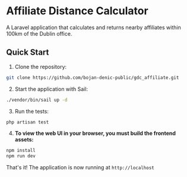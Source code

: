 # Affiliate Distance Calculator

A Laravel application that calculates and returns nearby affiliates within 100km of the Dublin office.

## Quick Start

1. Clone the repository:
```bash
git clone https://github.com/bojan-denic-public/gdc_affiliate.git
```

2. Start the application with Sail:
```bash
./vendor/bin/sail up -d
```

3. Run the tests:
```bash
php artisan test
```

4. **To view the web UI in your browser, you must build the frontend assets:**
```bash
npm install
npm run dev
```

That's it! The application is now running at `http://localhost`

